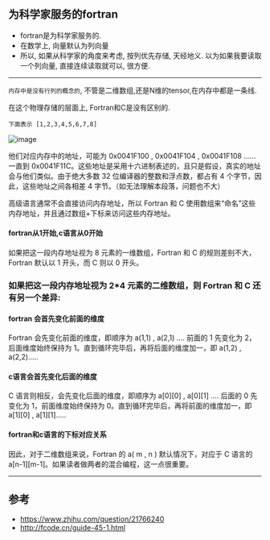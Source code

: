 ## 为科学家服务的fortran
- fortran是为科学家服务的.
- 在数学上, 向量默认为列向量
- 所以, 如果从科学家的角度来考虑, 按列优先存储, 天经地义. 以为如果我要读取一个列向量, 直接连续读取就可以, 很方便.

---

`内存中是没有行列的概念的`, 不管是二维数组,还是N维的tensor,在内存中都是一条线.

在这个物理存储的层面上, Fortran和C是没有区别的.

`下面表示 [1,2,3,4,5,6,7,8]`

![image](https://github.com/qiaohaijun/mycpt-notes/blob/master/img/blas/fortran%E8%A1%8C%E5%88%97%E5%AD%98%E5%82%A8.gif?raw=true)


他们对应内存中的地址，可能为 0x0041F100 , 0x0041F104 , 0x0041F108 ...... 一直到 0x0041F11C。这些地址是采用十六进制表述的，且只是假设，真实的地址会与他们类似。由于绝大多数 32 位编译器的整数和浮点数，都占有 4 个字节，因此，这些地址之间各相差 4 字节。（如无法理解本段落，问题也不大）


高级语言通常不会直接访问内存地址，所以 Fortran 和 C 使用数组来“命名”这些内存地址，并且通过数组+下标来访问这些内存地址。


#### fortran从1开始,c语言从0开始
如果把这一段内存地址视为 8 元素的一维数组，Fortran 和 C 的规则差别不大，Fortran 默认以 1 开头，而 C 则以 0 开头。



### 如果把这一段内存地址视为 2*4 元素的二维数组，则 Fortran 和 C 还有另一个差异:

#### fortran 会首先变化前面的维度
Fortran 会先变化前面的维度，即顺序为 a(1,1) , a(2,1) .... 前面的 1 先变化为 2，后面维度始终保持为 1。直到循环完毕后，再将后面的维度加一，即 a(1,2) , a(2,2).....

#### c语言会首先变化后面的维度
C 语言则相反，会先变化后面的维度，即顺序为 a[0][0] , a[0][1] .... 后面的 0 先变化为 1，前面维度始终保持为 0。直到循环完毕后，再将前面的维度加一，即 a[1][0] , a[1][1].....

#### fortran和c语言的下标对应关系
因此，对于二维数组来说，Fortran 的 a( m , n ) 默认情况下，对应于 C 语言的 a[n-1][m-1]。如果读者做两者的混合编程，这一点很重要。

---



## 参考
- https://www.zhihu.com/question/21766240
- http://fcode.cn/guide-45-1.html

